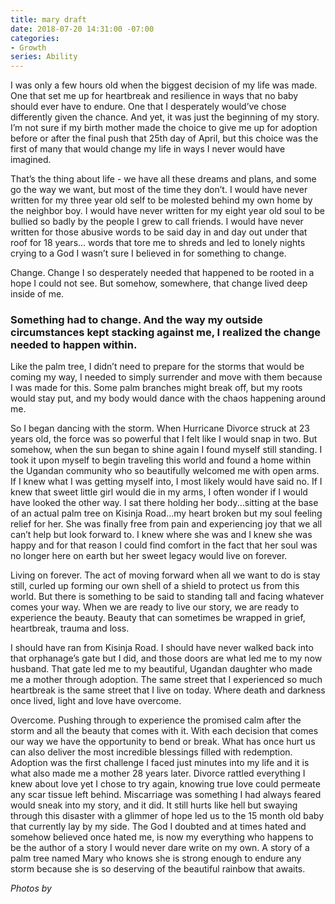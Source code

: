 ```yaml
---
title: mary draft
date: 2018-07-20 14:31:00 -07:00
categories:
- Growth
series: Ability
---
```


I was only a few hours old when the biggest decision of my life was made. One that set me up for heartbreak and resilience in ways that no baby should ever have to endure. One that I desperately would’ve chose differently given the chance. And yet, it was just the beginning of my story. I’m not sure if my birth mother made the choice to give me up for adoption before or after the final push that 25th day of April, but this choice was the first of many that would change my life in ways I never would have imagined. 

That’s the thing about life - we have all these dreams and plans, and some go the way we want, but most of the time they don’t. I would have never written for my three year old self to be molested behind my own home by the neighbor boy. I would have never written for my eight year old soul to be bullied so badly by the people I grew to call friends. I would have never written for those abusive words to be said day in and day out under that roof for 18 years… words that tore me to shreds and led to lonely nights crying to a God I wasn’t sure I believed in for something to change. 

Change. Change I so desperately needed that happened to be rooted in a hope I could not see. But somehow, somewhere, that change lived deep inside of me. 

### Something had to change. And the way my outside circumstances kept stacking against me, I realized the change needed to happen within.

Like the palm tree, I didn’t need to prepare for the storms that would be coming my way, I needed to simply surrender and move with them because I was made for this. Some palm branches might break off, but my roots would stay put, and my body would dance with the chaos happening around me. 

So I began dancing with the storm. When Hurricane Divorce struck at 23 years old, the force was so powerful that I felt like I would snap in two. But somehow, when the sun began to shine again I found myself still standing. I took it upon myself to begin traveling this world and found a home within the Ugandan community who so beautifully welcomed me with open arms. If I knew what I was getting myself into, I most likely would have said no. If I knew that sweet little girl would die in my arms, I often wonder if I would have looked the other way. I sat there holding her body...sitting at the base of an actual palm tree on Kisinja Road...my heart broken but my soul feeling relief for her. She was finally free from pain and experiencing joy that we all can’t help but look forward to. I knew where she was and I knew she was happy and for that reason I could find comfort in the fact that her soul was no longer here on earth but her sweet legacy would live on forever. 

Living on forever. The act of moving forward when all we want to do is stay still, curled up forming our own shell of a shield to protect us from this world. But there is something to be said to standing tall and facing whatever comes your way. When we are ready to live our story, we are ready to experience the beauty. Beauty that can sometimes be wrapped in grief, heartbreak, trauma and loss.

I should have ran from Kisinja Road. I should have never walked back into that orphanage’s gate but I did, and those doors are what led me to my now husband. That gate led me to my beautiful, Ugandan daughter who made me a mother through adoption. The same street that I experienced so much heartbreak is the same street that I live on today. Where death and darkness once lived, light and love have overcome. 

Overcome. Pushing through to experience the promised calm after the storm and all the beauty that comes with it. With each decision that comes our way we have the opportunity to bend or break. What has once hurt us can also deliver the most incredible blessings filled with redemption. Adoption was the first challenge I faced just minutes into my life and it is what also made me a mother 28 years later. Divorce rattled everything I knew about love yet I chose to try again, knowing true love could permeate any scar tissue left behind. Miscarriage was something I had always feared would sneak into my story, and it did. It still hurts like hell but swaying through this disaster with a glimmer of hope led us to the 15 month old baby that currently lay by my side. The God I doubted and at times hated and somehow believed once hated me, is now my everything who happens to be the author of a story I would never dare write on my own. A story of a palm tree named Mary who knows she is strong enough to endure any storm because she is so deserving of the beautiful rainbow that awaits.

_Photos by_